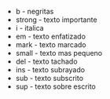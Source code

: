 - b - negritas
- strong - texto importante
- i - italica
- em - texto enfatizado
- mark - texto marcado
- small - texto mas pequeno
- del - texto tachado
- ins - texto subrayado
- sub - texto subscrito
- sup - texto sobre escrito